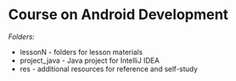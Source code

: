 # Course on Android Development

*Folders:*
- lessonN - folders for lesson materials
- project_java - Java project for IntelliJ IDEA
- res - additional resources for reference and self-study
